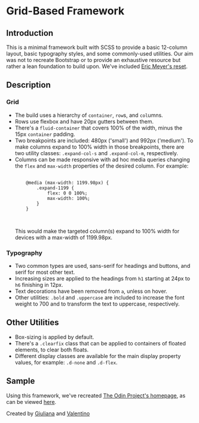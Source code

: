 # Grid-Based Framework

## Introduction
This is a minimal framework built with SCSS to provide a basic 12-column layout, basic typography styles, and some commonly-used utilities. Our aim was not to recreate Bootstrap or to provide an exhaustive resource but rather a lean foundation to build upon. We've included [Eric Meyer's reset](https://meyerweb.com/eric/tools/css/reset/).

## Description

### Grid

<ul>
    <li>The build uses a hierarchy of <code>container</code>, <code>row</code>s, and <code>col</code>umns.</li>
    <li>Rows use flexbox and have 20px gutters between them.</li>
    <li>There's a <code>fluid-container</code> that covers 100% of the width, minus the 15px <code>container</code> padding.</li>
    <li>Two breakpoints are included: 480px ('small') and 992px ('medium'). To make columns expand to 100% width in those breakpoints, there are two utility classes: <code>.expand-col-s</code> and <code>.expand-col-m</code>, respectively.</li>
    <li>Columns can be made responsive with ad hoc media queries changing the <code>flex</code> and <code>max-width</code> properties of the desired column. For example:
    <pre>
    <code>
    @media (max-width: 1199.98px) {
        .expand-1199 {
            flex: 0 0 100%;
            max-width: 100%;
        }
    }
    </code>
    </pre>
    This would make the targeted column(s) expand to 100% width for devices with a max-width of 1199.98px.</li>
</ul>

### Typography

<ul>
    <li>Two common types are used, sans-serif for headings and buttons, and serif for most other text.</li>
    <li>Increasing sizes are applied to the headings from <code>h1</code> starting at 24px to <code>h6</code> finishing in 12px.</li>
    <li>Text decorations have been removed from <code>a</code>, unless on hover.</li>
    <li>Other utilities: <code>.bold</code> and <code>.uppercase</code> are included to increase the font weight to 700 and to transform the text to uppercase, respectively.</li>
</ul>

## Other Utilities

<ul>
    <li>Box-sizing is applied by default.</li>
    <li>There's a <code>.clearfix</code> class that can be applied to containers of floated elements, to clear both floats.</li>
    <li>Different display classes are available for the main display property values, for example: <code>.d-none</code> and <code>.d-flex</code>.</li>
</ul>

## Sample

Using this framework, we've recreated [The Odin Project's homepage](https://www.theodinproject.com/home), as can be viewed [here](https://gferrarocamus.github.io/grid-based-framework/).

Created by [Giuliana](https://github.com/gferrarocamus) and [Valentino](https://github.com/1ba1)